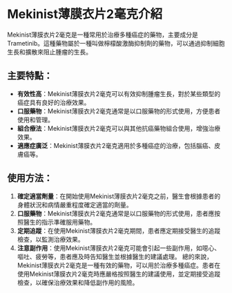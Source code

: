 # Mekinist薄膜衣片2毫克介紹
Mekinist薄膜衣片2毫克是一種常用於治療多種癌症的藥物，主要成分是Trametinib。這種藥物屬於一種叫做檸檬酸激酶抑制劑的藥物，可以通過抑制細胞生長和擴散來阻止腫瘤的生長。
## 主要特點：
- **有效性高**：Mekinist薄膜衣片2毫克可以有效抑制腫瘤生長，對於某些類型的癌症具有良好的治療效果。
- **口服藥物**：Mekinist薄膜衣片2毫克通常是以口服藥物的形式使用，方便患者使用和管理。
- **組合療法**：Mekinist薄膜衣片2毫克可以與其他抗癌藥物組合使用，增強治療效果。
- **適應症廣泛**：Mekinist薄膜衣片2毫克適用於多種癌症的治療，包括腦癌、皮膚癌等。
## 使用方法：
1. **確定適當劑量**：在開始使用Mekinist薄膜衣片2毫克之前，醫生會根據患者的身體狀況和病情嚴重程度確定適當的劑量。
2. **口服藥物**：Mekinist薄膜衣片2毫克通常是以口服藥物的形式使用，患者應按照醫生的指示準確服用藥物。
3. **定期追蹤**：在使用Mekinist薄膜衣片2毫克期間，患者應定期接受醫生的追蹤檢查，以監測治療效果。
4. **注意副作用**：使用Mekinist薄膜衣片2毫克可能會引起一些副作用，如噁心、嘔吐、疲勞等，患者應及時告知醫生並根據醫生的建議處理。
總的來說，Mekinist薄膜衣片2毫克是一種有效的藥物，可以用於治療多種癌症。患者在使用Mekinist薄膜衣片2毫克時應嚴格按照醫生的建議使用，並定期接受追蹤檢查，以確保治療效果和降低副作用的風險。